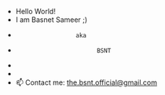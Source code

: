 - Hello World!
- I am Basnet Sameer ;)
-                      aka
-                            BSNT
- 
- 
- 📫 Contact me:
         the.bsnt.official@gmail.com
  

